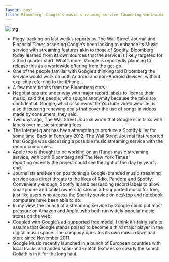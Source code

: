 ```yaml
---
layout: post
title: Bloomberg- Google's music streaming service launching worldwide in Q3
---
```

![img](http://media.idownloadblog.com/wp-content/uploads/2011/05/musicbeta-e1305050005344.jpg)
* Piggy-backing on last week’s reports by The Wall Street Journal and Financial Times asserting Google’s been looking to enhance its Music service with streaming features akin to those of Spotify, Bloomberg today learned from its own sources that the service is likely targeted for a third quarter start. What’s more, Google is reportedly planning to release this as a worldwide offering from the get-go.
* One of the people familiar with Google’s thinking told Bloomberg the service would work on both Android and non-Android devices, without explicitly referring to the iPhone…
* A few more tidbits from the Bloomberg story:
* Negotiations are under way with major record labels to license their music, said the people, who sought anonymity because the talks are confidential. Google, which also owns the YouTube video website, is also discussing renewing deals that cover the use of songs in videos made by consumers, they said.
* Two days ago, The Wall Street Journal wrote that Google is in talks with labels over music streaming fees.
* The Internet giant has been attempting to produce a Spotify killer for some time. Back in February 2012, The Wall Street Journal first reported that Google was discussing a possible music streaming service with the record companies.
* Apple too is thought to be working on an iTunes music streaming service, with both Bloomberg and The New York Times reporting recently the project could see the light of the day by year’s end.
* Journalists are keen on positioning a Google-branded music streaming service as a direct threats to the likes of Rdio, Pandora and Spotify. Conveniently enough, Spotify is also persuading record labels to allow smartphone and tablet owners to stream ad-supported music for free, just like users who access the Spotify service on desktop and notebook computers have been able to do.
* In my view, the launch of a streaming service by Google could put most pressure on Amazon and Apple, who both run widely popular music stores on the web.
* Coupled with Google’s ad-supported free model, I think it’s fairly safe to assume that Google stands poised to become a third major player in the digital music space. The company operates its own music download store since November 2011.
* Google Music recently launched in a bunch of European countries with local tracks and added scan-and-match features so clearly the search Goliath is in it for the long haul.

